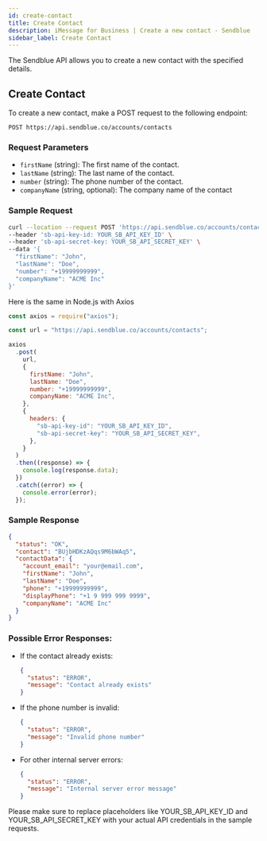 ```yaml
---
id: create-contact
title: Create Contact
description: iMessage for Business | Create a new contact - Sendblue
sidebar_label: Create Contact
---
```


The Sendblue API allows you to create a new contact with the specified details.

## Create Contact

To create a new contact, make a POST request to the following endpoint:

`POST https://api.sendblue.co/accounts/contacts`

### Request Parameters

- `firstName` (string): The first name of the contact.
- `lastName` (string): The last name of the contact.
- `number` (string): The phone number of the contact.
- `companyName` (string, optional): The company name of the contact

### Sample Request

```bash
curl --location --request POST 'https://api.sendblue.co/accounts/contacts' \
--header 'sb-api-key-id: YOUR_SB_API_KEY_ID' \
--header 'sb-api-secret-key: YOUR_SB_API_SECRET_KEY' \
--data '{
  "firstName": "John",
  "lastName": "Doe",
  "number": "+19999999999",
  "companyName": "ACME Inc"
}'
```

Here is the same in Node.js with Axios

```js
const axios = require("axios");

const url = "https://api.sendblue.co/accounts/contacts";

axios
  .post(
    url,
    {
      firstName: "John",
      lastName: "Doe",
      number: "+19999999999",
      companyName: "ACME Inc",
    },
    {
      headers: {
        "sb-api-key-id": "YOUR_SB_API_KEY_ID",
        "sb-api-secret-key": "YOUR_SB_API_SECRET_KEY",
      },
    }
  )
  .then((response) => {
    console.log(response.data);
  })
  .catch((error) => {
    console.error(error);
  });
```

### Sample Response

```json
{
  "status": "OK",
  "contact": "BUjbHDKzAQqs9M6bWAq5",
  "contactData": {
    "account_email": "your@email.com",
    "firstName": "John",
    "lastName": "Doe",
    "phone": "+19999999999",
    "displayPhone": "+1 9 999 999 9999",
    "companyName": "ACME Inc"
  }
}
```

### Possible Error Responses:

- If the contact already exists:

  ```json
  {
    "status": "ERROR",
    "message": "Contact already exists"
  }
  ```

- If the phone number is invalid:

  ```json
  {
    "status": "ERROR",
    "message": "Invalid phone number"
  }
  ```

- For other internal server errors:

  ```json
  {
    "status": "ERROR",
    "message": "Internal server error message"
  }
  ```

Please make sure to replace placeholders like YOUR_SB_API_KEY_ID and YOUR_SB_API_SECRET_KEY with your actual API credentials in the sample requests.
